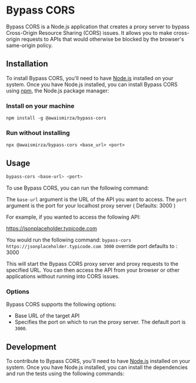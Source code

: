 # Bypass CORS

Bypass CORS is a Node.js application that creates a proxy server to bypass Cross-Origin Resource Sharing (CORS) issues.
It allows you to make cross-origin requests to APIs that would otherwise be blocked by the browser's same-origin policy.

## Installation

To install Bypass CORS, you'll need to have [Node.js](https://nodejs.org/) installed on your system. Once you have
Node.js installed, you can install Bypass CORS using [npm](https://www.npmjs.com/), the Node.js package manager:

### Install on your machine

```npm
npm install -g @awaismirza/bypass-cors
```

### Run without installing

```npm
npx @awaismirza/bypass-cors <base_url> <port>
```

## Usage

```sh
bypass-cors <base-url> <port>
```

To use Bypass CORS, you can run the following command:

The `base-url` argument is the URL of the API you want to access. 
The `port` argument is the port for your localhost proxy server ( Defaults: 3000 )

For example, if you wanted to access the following API:

https://jsonplaceholder.typicode.com

You would run the following command: `bypass-cors https://jsonplaceholder.typicode.com 3000` override port defaults to : 3000

This will start the Bypass CORS proxy server and proxy requests to the specified URL. You can then access the API from
your browser or other applications without running into CORS issues.

### Options

Bypass CORS supports the following options:

- Base URL of the target API
- Specifies the port on which to run the proxy server. The default port is `3000`.

## Development

To contribute to Bypass CORS, you'll need to have [Node.js](https://nodejs.org/) installed on your system. Once you have
Node.js installed, you can install the dependencies and run the tests using the following commands:

